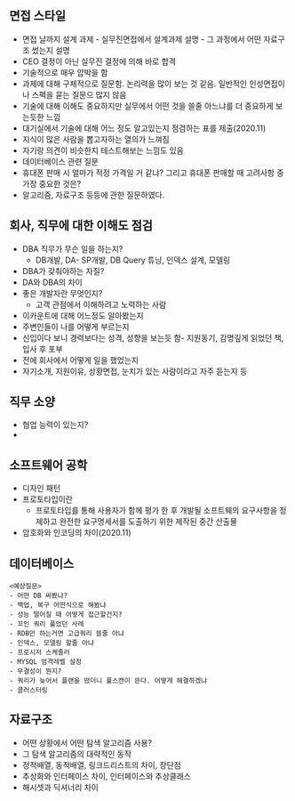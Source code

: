 ## 면접 스타일

- 면접 날까지 설계 과제 - 실무진면접에서 설계과제 설명 - 그 과정에서 어떤 자료구조 썼는지 설명
- CEO 결정이 아닌 실무진 결정에 의해 바로 합격
- 기술적으로 매우 압박을 함
- 과제에 대해 구체적으로 질문함. 논리력을 많이 보는 것 같음. 일반적인 인성면접이나 스펙을 묻는 질문으 많지 않음
- 기술에 대해 이해도 중요하지만 실무에서 어떤 것을 쓸줄 아느냐를 더 중요하게 보는듯한 느낌
- 대기실에서 기술에 대해 어느 정도 알고있는지 점검하는 표를 제출(2020.11)
- 지식이 많은 사람을 뽑고자하는 열의가 느껴짐
- 자기랑 의견이 비슷한지 테스트해보는 느낌도 있음
- 데이터베이스 관련 질문
- 휴대폰 판매 시 얼마가 적정 가격일 거 같냐? 그리고 휴대폰 판매할 때 고려사항 중 가장 중요한 것은?
- 알고리즘, 자료구조 등등에 관한 질문하였다.

## 회사, 직무에 대한 이해도 점검

- DBA 직무가 무슨 일을 하는지?
  - DB개발, DA- SP개발, DB Query 튜닝, 인덱스 설계, 모델링
- DBA가 갖춰야하는 자질?
- DA와 DBA의 차이
- 좋은 개발자란 무엇인지?
  - 고객 관점에서 이해하려고 노력하는 사람
- 이카운트에 대해 어느정도 알아봤는지
- 주변인들이 나를 어떻게 부르는지
- 신입이다 보니 경력보다는 성격, 성향을 보는듯 함- 지원동기, 감명깊게 읽었던 책, 입사 후 포부
- 전에 회사에서 어떻게 일을 했었는지
- 자기소개, 지원이유, 상황면접, 눈치가 있는 사람이라고 자주 듣는지 등



## 직무 소양

- 협업 능력이 있는지?
- 



## 소프트웨어 공학

- 디자인 패턴
- 프로토타입이란
  - 프로토타입를 통해 사용자가 함께 평가 한 후 개발될 소프트웨의 요구사항을 정제하고 완전한 요구명세서를 도출하기 위한 제작된 중간 산출물
- 암호화와 인코딩의 차이(2020.11)





## 데이터베이스

```
<예상질문>
- 어떤 DB 써봤냐?
- 백업, 복구 어떤식으로 해봤냐
- 성능 떨어질 때 어떻게 접근할건지?
- 꼬인 쿼리 풀었던 사례
- RDB만 하는거면 고급쿼리 쓸줄 아냐
- 인덱스, 모델링 할줄 아냐
- 프로시저 스케줄러
- MYSQL 엄격레벨 설정
- 무결성이 뭔지?
- 쿼리가 늦어서 플랜을 떴더니 풀스캔이 뜬다. 어떻게 해결하겠냐
- 클러스터링
```



## 자료구조

- 어떤 상황에서 어떤 탐색 알고리즘 사용?
- 그 탐색 알고리즘의 대략적인 동작
- 정적배열, 동적배열, 링크드리스트의 차이, 장단점
- 추상화와 인터페이스 차이, 인터페이스와 추상클래스
- 해시셋과 딕셔너리 차이